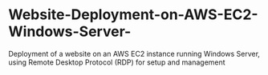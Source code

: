 # Website-Deployment-on-AWS-EC2-Windows-Server-
Deployment of a website on an AWS EC2 instance running Windows Server, using Remote Desktop Protocol (RDP) for setup and management
